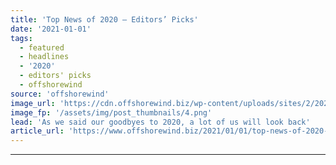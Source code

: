 ```yaml
---
title: 'Top News of 2020 – Editors’ Picks'
date: '2021-01-01'
tags:
  - featured
  - headlines
  - '2020'
  - editors' picks
  - offshorewind
source: 'offshorewind'
image_url: 'https://cdn.offshorewind.biz/wp-content/uploads/sites/2/2021/01/01115003/Editors-Picks-2020.png'
image_fp: '/assets/img/post_thumbnails/4.png'
lead: 'As we said our goodbyes to 2020, a lot of us will look back'
article_url: 'https://www.offshorewind.biz/2021/01/01/top-news-of-2020-editors-picks/'
---
```


---
